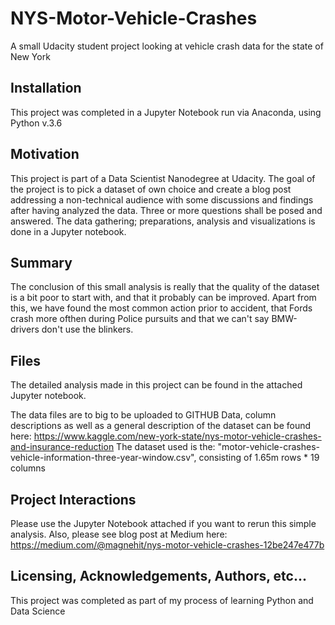 # NYS-Motor-Vehicle-Crashes
A small Udacity student project looking at vehicle crash data for the state of New York

## Installation
This project was completed in a Jupyter Notebook run via Anaconda, using Python v.3.6

## Motivation
This project is part of a Data Scientist Nanodegree at Udacity. The goal of the project is to pick a dataset of own choice and create a blog post addressing a non-technical audience with some discussions and findings after having analyzed the data. Three or more questions shall be posed and answered. The data gathering; preparations, analysis and visualizations is done in a Jupyter notebook.

## Summary
The conclusion of this small analysis is really that the quality of the dataset is a bit poor to start with, and that it probably can be improved. Apart from this, we have found the most common action prior to accident, that Fords crash more ofthen during Police pursuits and that we can't say BMW-drivers don't use the blinkers.

## Files
The detailed analysis made in this project can be found in the attached Jupyter notebook. 

The data files are to big to be uploaded to GITHUB
Data, column descriptions as well as a general description of the dataset can be found here: https://www.kaggle.com/new-york-state/nys-motor-vehicle-crashes-and-insurance-reduction
The dataset used is the: "motor-vehicle-crashes-vehicle-information-three-year-window.csv", consisting of 1.65m rows * 19 columns


## Project Interactions
Please use the Jupyter Notebook attached if you want to rerun this simple analysis. 
Also, please see blog post at Medium here: https://medium.com/@magnehit/nys-motor-vehicle-crashes-12be247e477b


## Licensing, Acknowledgements, Authors, etc...
This project was completed as part of my process of learning Python and Data Science

